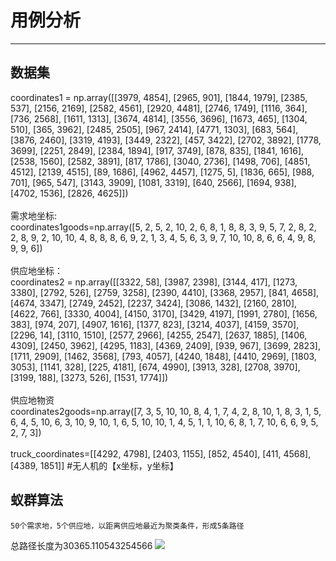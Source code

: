 # 用例分析
---
## 数据集
coordinates1 = np.array([[3979, 4854], [2965, 901], [1844, 1979], [2385, 537], [2156, 2169], [2582, 4561], [2920, 4481], [2746, 1749], [1116, 364], [736, 2568], [1611, 1313], [3674, 4814], [3556, 3696], [1673, 465], [1304, 510], [365, 3962], [2485, 2505], [967, 2414], [4771, 1303], [683, 564], [3876, 2460], [3319, 4193], [3449, 2322], [457, 3422], [2702, 3892], [1778, 3699], [2251, 2849], [2384, 1894], [917, 3749], [878, 835], [1841, 1616], [2538, 1560], [2582, 3891], [817, 1786], [3040, 2736], [1498, 706], [4851, 4512], [2139, 4515], [89, 1686], [4962, 4457], [1275, 5], [1836, 665], [988, 701], [965, 547], [3143, 3909], [1081, 3319], [640, 2566], [1694, 938], [4702, 1536], [2826, 4625]])<br />
<br />需求地坐标:<br />
coordinates1goods=np.array([5, 2, 5, 2, 10, 2, 6, 8, 1, 8, 8, 3, 9, 5, 7, 2, 8, 2, 2, 8, 9, 2, 10, 10, 4, 8, 8, 8, 6, 9, 2, 1, 3, 4, 5, 6, 3, 9, 7, 10, 10, 8, 6, 6, 4, 9, 8, 9, 9, 6])<br />
<br />供应地坐标：<br />
coordinates2 = np.array([[3322, 58], [3987, 2398], [3144, 417], [1273, 3380], [2792, 526], [2759, 3258], [2390, 4410], [3368, 2957], [841, 4658], [4674, 3347], [2749, 2452], [2237, 3424], [3086, 1432], [2160, 2810], [4622, 766], [3330, 4004], [4150, 3170], [3429, 4197], [1991, 2780], [1656, 383], [974, 207], [4907, 1616], [1377, 823], [3214, 4037], [4159, 3570], [2296, 14], [3110, 1510], [2577, 2966], [4255, 2547], [2637, 1885], [1406, 4309], [2450, 3962], [4295, 1183], [4369, 2409], [939, 967], [3699, 2823], [1711, 2909], [1462, 3568], [793, 4057], [4240, 1848], [4410, 2969], [1803, 3053], [1141, 328], [225, 4181], [674, 4990], [3913, 328], [2708, 3970], [3199, 188], [3273, 526], [1531, 1774]])<br />
<br />供应地物资
<br />coordinates2goods=np.array([7, 3, 5, 10, 10, 8, 4, 1, 7, 4, 2, 8, 10, 1, 8, 3, 1, 5, 6, 4, 5, 10, 6, 3, 10, 9, 10, 1, 6, 5, 10, 10, 1, 4, 5, 1, 1, 10, 6, 8, 1, 7, 10, 6, 6, 9, 5, 2, 7, 3])<br />
<br />truck_coordinates=[[4292, 4798], [2403, 1155], [852, 4540], [411, 4568], [4389, 1851]]	#无人机的【x坐标，y坐标】
## 蚁群算法
	50个需求地，5个供应地，以距离供应地最近为聚类条件，形成5条路径
总路径长度为30365.110543254566
![](http://‪C:\Users\18217\route-project\蚁群测试2.png)